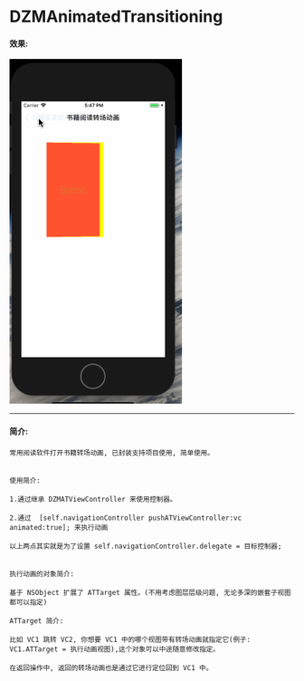 # DZMAnimatedTransitioning

#### 效果:
![效果](gif_0.gif)

***
#### 简介:

    常用阅读软件打开书籍转场动画, 已封装支持项目使用, 简单使用。
    
    
    使用简介:
    
    1.通过继承 DZMATViewController 来使用控制器。
    
    2.通过  [self.navigationController pushATViewController:vc animated:true]; 来执行动画
    
    以上两点其实就是为了设置 self.navigationController.delegate = 目标控制器;
    
    
    执行动画的对象简介:
    
    基于 NSObject 扩展了 ATTarget 属性。(不用考虑图层层级问题, 无论多深的嵌套子视图都可以指定)
    
    ATTarget 简介:
    
    比如 VC1 跳转 VC2, 你想要 VC1 中的哪个视图带有转场动画就指定它(例子: VC1.ATTarget = 执行动画视图),这个对象可以中途随意修改指定。
    
    在返回操作中, 返回的转场动画也是通过它进行定位回到 VC1 中。
